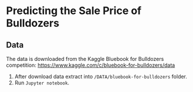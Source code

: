 # Predicting the Sale Price of Bulldozers

## Data

The data is downloaded from the Kaggle Bluebook for Bulldozers competition: https://www.kaggle.com/c/bluebook-for-bulldozers/data

  1. After download data extract into `/DATA/bluebook-for-bulldozers` folder.
  2. Run `Jupyter notebook`.
  
